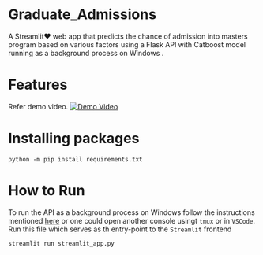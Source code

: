 # Graduate_Admissions
A Streamlit❤️ web app that predicts the chance of admission into masters program based on various factors using a Flask API  with Catboost model running as a background process on Windows .



# Features 
Refer demo video.
[![Demo Video](http://img.youtube.com/vi/fjgICznjG2Q/0.jpg)](http://www.youtube.com/watch?v=fjgICznjG2Q "")


# Installing packages

```
python -m pip install requirements.txt
```


# How to Run
To run the API as a background process on Windows follow the  instructions mentioned [here](https://towardsdatascience.com/deploying-flask-on-windows-b2839d8148fa)
or one could open another console usingt ```tmux``` or in ```VSCode```.
Run this file which serves as th entry-point to the ```Streamlit``` frontend
```
streamlit run streamlit_app.py
```
